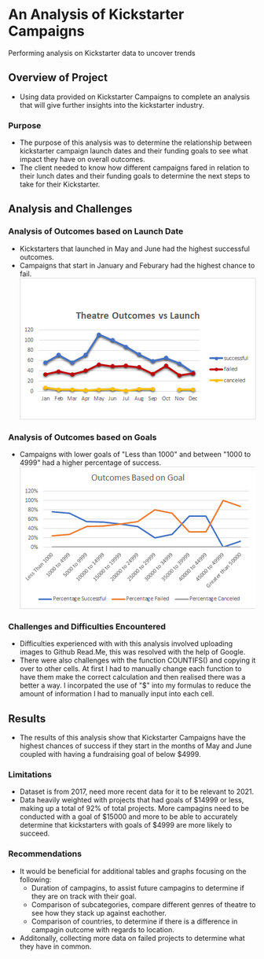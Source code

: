 # An Analysis of Kickstarter Campaigns
Performing analysis on Kickstarter data to uncover trends

## Overview of Project
* Using data provided on Kickstarter Campaigns to complete an analysis that will give further insights into the kickstarter industry.
### Purpose
* The purpose of this analysis was to determine the relationship between kickstarter campaign launch dates and their funding goals to see what impact they have on overall outcomes.
* The client needed to know how different campaigns fared in relation to their lunch dates and their funding goals to determine the next steps to take for their Kickstarter.

## Analysis and Challenges
### Analysis of Outcomes based on Launch Date
* Kickstarters that launched in May and June had the highest successful outcomes.
* Campaigns that start in January and Feburary had the highest chance to fail.
![goals](Theatre_Outcomes_vs_Launch.png)

### Analysis of Outcomes based on Goals
* Campaigns with lower goals of "Less than 1000" and between "1000 to 4999" had a higher percentage of success.
![goals](Outcomes_vs_Goals.png)

### Challenges and Difficulties Encountered
* Difficulties experienced with with this analysis involved uploading images to Github Read.Me, this was resolved with the help of Google.
* There were also challenges with the function COUNTIFS() and copying it over to other cells. At first I had to manually change each function to have them make the correct calculation and then realised there was a better a way. I incorpated the use of "$" into my formulas to reduce the amount of information I had to manually input into each cell.

## Results
* The results of this analysis show that Kickstarter Campaigns have the highest chances of success if they start in the months of May and June coupled with having a fundraising goal of below $4999.

### Limitations
* Dataset is from 2017, need more recent data for it to be relevant to 2021.
* Data heavily weighted with projects that had goals of $14999 or less, making up a total of 92% of total projects. More campagins need to be conducted with a goal of $15000 and more to be able to accurately determine that kickstarters with goals of $4999 are more likely to succeed.

### Recommendations
* It would be beneficial for additional tables and graphs focusing on the following:
  * Duration of campagins, to assist future campagins to determine if they are on track with their goal.
  * Comparison of subcategories, compare different genres of theatre to see how they stack up against eachother.
  * Comparison of countries, to determine if there is a difference in campagin outcome with regards to location.
* Additonally, collecting more data on failed projects to determine what they have in common.
